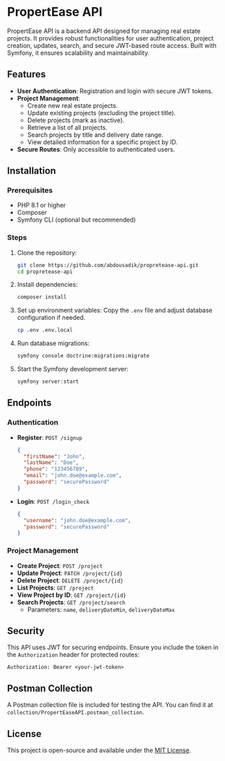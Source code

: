 # PropertEase API

PropertEase API is a backend API designed for managing real estate projects. It provides robust functionalities for user authentication, project creation, updates, search, and secure JWT-based route access. Built with Symfony, it ensures scalability and maintainability.

## Features

- **User Authentication**: Registration and login with secure JWT tokens.
- **Project Management**:
  - Create new real estate projects.
  - Update existing projects (excluding the project title).
  - Delete projects (mark as inactive).
  - Retrieve a list of all projects.
  - Search projects by title and delivery date range.
  - View detailed information for a specific project by ID.
- **Secure Routes**: Only accessible to authenticated users.

## Installation

### Prerequisites

- PHP 8.1 or higher
- Composer
- Symfony CLI (optional but recommended)

### Steps

1. Clone the repository:

   ```bash
   git clone https://github.com/abdousadik/propretease-api.git
   cd propretease-api
   ```

2. Install dependencies:

   ```bash
   composer install
   ```

3. Set up environment variables:
   Copy the `.env` file and adjust database configuration if needed.

   ```bash
   cp .env .env.local
   ```

4. Run database migrations:

   ```bash
   symfony console doctrine:migrations:migrate
   ```

5. Start the Symfony development server:
   ```bash
   symfony server:start
   ```

## Endpoints

### Authentication

- **Register**: `POST /signup`
  ```json
  {
    "firstName": "John",
    "lastName": "Doe",
    "phone": "123456789",
    "email": "john.doe@example.com",
    "password": "securePassword"
  }
  ```
- **Login**: `POST /login_check`
  ```json
  {
    "username": "john.doe@example.com",
    "password": "securePassword"
  }
  ```

### Project Management

- **Create Project**: `POST /project`
- **Update Project**: `PATCH /project/{id}`
- **Delete Project**: `DELETE /project/{id}`
- **List Projects**: `GET /project`
- **View Project by ID**: `GET /project/{id}`
- **Search Projects**: `GET /project/search`
  - Parameters: `name`, `deliveryDateMin`, `deliveryDateMax`

## Security

This API uses JWT for securing endpoints. Ensure you include the token in the `Authorization` header for protected routes:

```
Authorization: Bearer <your-jwt-token>
```

## Postman Collection

A Postman collection file is included for testing the API. You can find it at `collection/PropertEaseAPI.postman_collection`.

## License

This project is open-source and available under the [MIT License](LICENSE).
